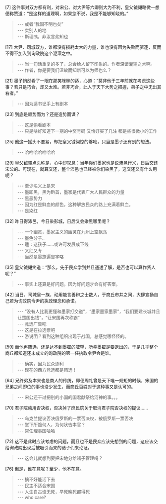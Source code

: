
[7] 这件事对双方都有利，对宋公、对大尹等六卿则大为不利，皇父钺翎略微一想便称赞道：“是这样的道理啊，如果您不说，我是不能够知晓的。”
>--- 或者“我固不明也矣”<br>
>--- 卖别人的地<br>
>--- 斯理咦，非汝言弗知也<br>

[17] 大尹、司城双方，谁都没有损耗太大的力量，谁也没有因为失败而驱逐，反而不得不加入到询政院这个泥潭之中。
>--- 当一句话重复的多了，总会给人留下印象的。作者深谙灌输之术啊。<br>
>--- 作者，你是要我们温故而知新可以为师也么？<br>

[21] 墨子悄然看了一眼在那笑眯眯的适，心道：“莫非他于三年前就在考虑这些事？若只是巧合，却又太难。若非巧合，此人于天下大势之把握，弟子之中无出其右者。”
>--- 因为适书记手上有剧本<br>

[23] 到底是顺势而为？还是造势而谋？
>--- 这是偷看剧本<br>
>--- 只是啥好知道下一期的中奖号码 又恰好买了几注 都是些很微小的工作<br>

[25] 他这一摇头不要紧，却把皇父钺翎惊的够呛，只当是墨子还有别的想法。
>--- 哈哈哈哈哈哈哈<br>

[29] 皇父钺翎点头称是，心中却叹息：当年你们墨家也是说沛邑行义，日后交还宋公的。可现在，就算交还，整个沛邑也已经被你们染黑了，这交还又有什么用呢？
>--- 至少名义上是宋<br>
>--- 墨即黑，黑为黔首，墨家是代表广大人民群众的力量<br>
>--- 黑恶势力<br>
>--- 因为红是鲜血的颜色，这种解放民众的路上充满着鲜血。<br>
>--- 是染红<br>

[32] 昨日得沛邑，今日染彭城，日后又会染黑哪里呢？
>--- 一个幽灵，墨家主义的幽灵在九州上空飘荡<br>
>--- 墨色分子..<br>
>--- 适：这孩子……或许可发展成下线<br>
>--- 又红又专<br>
>--- 当然是墨旗遍寰宇咯<br>

[35] 皇父钺翎笑道：“那么，先于民众学到并且通透了解，是否也可以算作贤人呢？”
>--- 事实上还算是好问题。因为好问题才会有好答案。<br>

[42] 当日，司城皇一族，动用能言善辩之士数人，于商丘市井之间，大肆宣扬自己若为询政院令尹的执政理念和承诺。
>--- “没有人比我更懂和墨家打交道”，“墨家墨家墨家”，“我们要建长城并且让楚国出钱”，“让宋国再次称霸”<br>
>--- 竞选广告吧<br>
>--- 这是在拉选票吧<br>
>--- 游说团？看到这种组织出现于战国，总感觉哪怪怪的。<br>

[59] 而他再贿选，还是达不到墨翟的威望，所幸墨翟是要退出的，于是几乎整个商丘都知道还未成立的询政院的第一任执政令尹会是谁。
>--- 确实，因为民众逐利<br>
>--- 现在的西方竞选都是贿选！<br>

[64] 兄终弟及本来也是商人的传统，即便周礼曾是天下唯一规矩的时候，宋国的兄弟之间即位的事也没少发生，而商丘百姓对于这种事又是认可的。
>--- 宋公还干过把别的小国的国君献祭给河神的事。。。<br>

[70] 君子院动用否决权，否决掉了庶民院关于取消君子院否决权的提议……
>--- 乌克兰提议否决俄罗斯的一票否决权，被俄罗斯一票否决<br>
>--- 堂下所跪何人，为何状告本官？<br>
>--- 常任理事国哈哈<br>

[72] 这不是此时应该考虑的问题，而且也不是民众应该先想到的问题，这应该交给询政院出现后被吸引而来的诸子们来论证。
>--- 这会儿就想到要把宋地分给诸子管理吗？<br>

[76] 但是，谁在意呢？至少，他不在意。
>--- 搞不好能活下去<br>
>--- 民主不适合宋国<br>
>--- 人生自古谁无死，早死晚死都得死<br>
>--- who care?<br>
